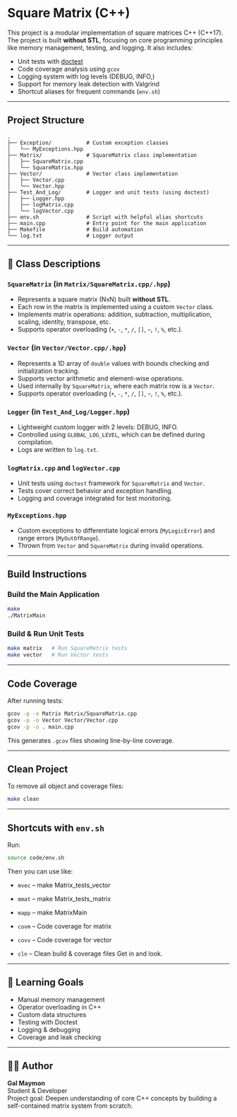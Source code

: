 # Square Matrix  (C++)

This project is a modular implementation of square matrices  C++ (C++17). The project is built **without STL**, focusing on core programming principles like memory management, testing, and logging. It also includes:

- Unit tests with [doctest](https://github.com/doctest/doctest)
- Code coverage analysis using `gcov`
- Logging system with log levels (DEBUG, INFO,)
- Support for memory leak detection with Valgrind
- Shortcut aliases for frequent commands (`env.sh`)

---

##  Project Structure

```
.
├── Exception/           # Custom exception classes
│   └── MyExceptions.hpp
├── Matrix/              # SquareMatrix class implementation
│   ├── SquareMatrix.cpp
│   └── SquareMatrix.hpp
├── Vector/              # Vector class implementation
│   ├── Vector.cpp
│   └── Vector.hpp
├── Test_And_Log/        # Logger and unit tests (using doctest)
│   ├── Logger.hpp
│   ├── logMatrix.cpp
│   └── logVector.cpp
├── env.sh               # Script with helpful alias shortcuts          
├── main.cpp             # Entry point for the main application
├── Makefile             # Build automation
└── log.txt              # Logger output
```

---

## 🧩 Class Descriptions

### `SquareMatrix` (in `Matrix/SquareMatrix.cpp/.hpp`)
- Represents a square matrix (NxN) built **without STL**.
- Each row in the matrix is implemented using a custom `Vector` class.
- Implements matrix operations: addition, subtraction, multiplication, scaling, identity, transpose, etc.
- Supports operator overloading (`+`, `-`, `*`, `/`, `[]`, `~`, `!`, `%`, etc.).

### `Vector` (in `Vector/Vector.cpp/.hpp`)
- Represents a 1D array of `double` values with bounds checking and initialization tracking.
- Supports vector arithmetic and element-wise operations.
- Used internally by `SquareMatrix`, where each matrix row is a `Vector`.
- Supports operator overloading (`+`, `-`, `*`, `/`, `[]`, `~`, `!`, `%`, etc.).

### `Logger` (in `Test_And_Log/Logger.hpp`)
- Lightweight custom logger with 2 levels: DEBUG, INFO.
- Controlled using `GLOBAL_LOG_LEVEL`, which can be defined during compilation.
- Logs are written to `log.txt`.

### `logMatrix.cpp` and `logVector.cpp`
- Unit tests using `doctest` framework for `SquareMatrix` and `Vector`.
- Tests cover correct behavior and exception handling.
- Logging and coverage integrated for test monitoring.

### `MyExceptions.hpp`
- Custom exceptions to differentiate logical errors (`MyLogicError`) and range errors (`MyOutOfRange`).
- Thrown from `Vector` and `SquareMatrix` during invalid operations.

---

##  Build Instructions

### Build the Main Application
```bash
make
./MatrixMain
```

### Build & Run Unit Tests
```bash
make matrix   # Run SquareMatrix tests
make vector   # Run Vector tests
```

---

##  Code Coverage

After running tests:
```bash
gcov -p -o Matrix Matrix/SquareMatrix.cpp
gcov -p -o Vector Vector/Vector.cpp
gcov -p -o . main.cpp
```

This generates `.gcov` files showing line-by-line coverage.

---

##  Clean Project

To remove all object and coverage files:
```bash
make clean
```

---

##  Shortcuts with `env.sh`

Run:
```bash
source code/env.sh
```

Then you can use like:

- `mvec`  – make Matrix_tests_vector
- `mmat`  – make Matrix_tests_matrix
- `mapp`  – make MatrixMain

- `covm`  – Code coverage for matrix
- `covv`  – Code coverage for vector
- `cln`   – Clean build & coverage files
Get in and look.

---

## 🧠 Learning Goals

- Manual memory management
- Operator overloading in C++
- Custom data structures
- Testing with Doctest
- Logging & debugging
- Coverage and leak checking

---

## 🧑‍💻 Author

**Gal Maymon**  
Student & Developer  
Project goal: Deepen understanding of core C++ concepts by building a self-contained matrix system from scratch.
